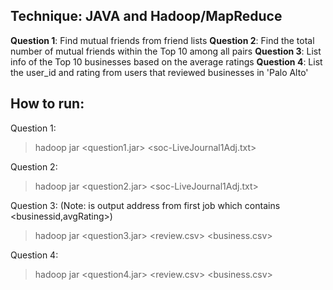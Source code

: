 ## Technique: JAVA and Hadoop/MapReduce

**Question 1**: Find mutual friends from friend lists
**Question 2**: Find the total number of mutual friends within the Top 10 among all pairs
**Question 3**: List info of the Top 10 businesses based on the average ratings
**Question 4**: List the user_id and rating from users that reviewed businesses in 'Palo Alto'

## How to run:
Question 1:
  > hadoop jar <question1.jar> <soc-LiveJournal1Adj.txt> <out1>

Question 2:
  > hadoop jar <question2.jar> <soc-LiveJournal1Adj.txt> <out2>

Question 3: (Note: <temp> is output address from first job which contains <businessid,avgRating>)
  > hadoop jar <question3.jar> <review.csv> <temp> <business.csv> <out3>


Question 4:
  > hadoop jar <question4.jar> <review.csv> <business.csv> <out4>
